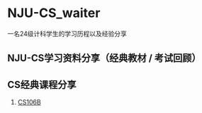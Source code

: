 # NJU-CS_waiter
一名24级计科学生的学习历程以及经验分享
## NJU-CS学习资料分享（经典教材 / 考试回顾）
## CS经典课程分享
1. [CS106B](./CS106b_Qt/Readme.md#cs106b)

